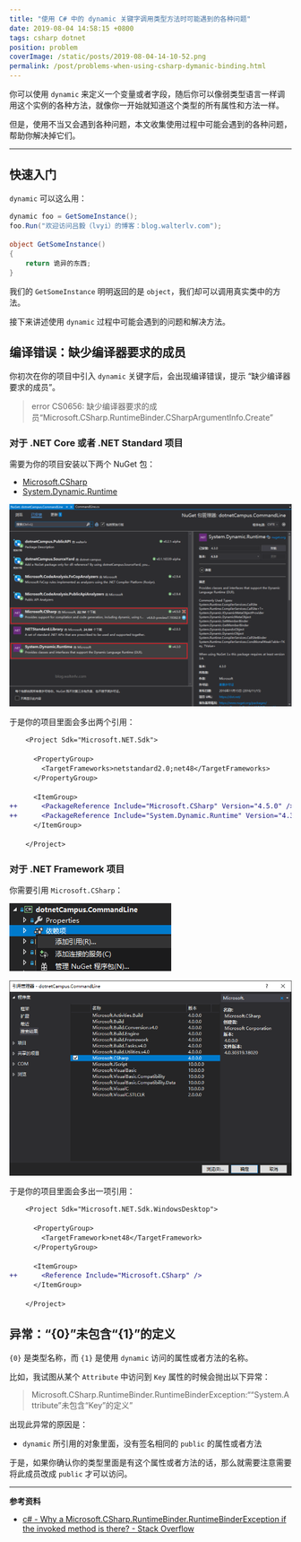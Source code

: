 ```yaml
---
title: "使用 C# 中的 dynamic 关键字调用类型方法时可能遇到的各种问题"
date: 2019-08-04 14:58:15 +0800
tags: csharp dotnet
position: problem
coverImage: /static/posts/2019-08-04-14-10-52.png
permalink: /post/problems-when-using-csharp-dymanic-binding.html
---
```


你可以使用 `dynamic` 来定义一个变量或者字段，随后你可以像弱类型语言一样调用这个实例的各种方法，就像你一开始就知道这个类型的所有属性和方法一样。

但是，使用不当又会遇到各种问题，本文收集使用过程中可能会遇到的各种问题，帮助你解决掉它们。

---

<div id="toc"></div>

## 快速入门

`dynamic` 可以这么用：

```csharp
dynamic foo = GetSomeInstance();
foo.Run("欢迎访问吕毅（lvyi）的博客：blog.walterlv.com");

object GetSomeInstance()
{
    return 诡异的东西;
}
```

我们的 `GetSomeInstance` 明明返回的是 `object`，我们却可以调用真实类中的方法。

接下来讲述使用 `dynamic` 过程中可能会遇到的问题和解决方法。

## 编译错误：缺少编译器要求的成员

你初次在你的项目中引入 `dynamic` 关键字后，会出现编译错误，提示 “缺少编译器要求的成员”。

> error CS0656: 缺少编译器要求的成员“Microsoft.CSharp.RuntimeBinder.CSharpArgumentInfo.Create”

### 对于 .NET Core 或者 .NET Standard 项目

需要为你的项目安装以下两个 NuGet 包：

- [Microsoft.CSharp](https://www.nuget.org/packages/Microsoft.CSharp/)
- [System.Dynamic.Runtime](https://www.nuget.org/packages/System.Dynamic.Runtime/)

![引用两个 NuGet 包](/static/posts/2019-08-04-14-10-52.png)

于是你的项目里面会多出两个引用：

```diff
    <Project Sdk="Microsoft.NET.Sdk">

      <PropertyGroup>
        <TargetFrameworks>netstandard2.0;net48</TargetFrameworks>
      </PropertyGroup>

      <ItemGroup>
++      <PackageReference Include="Microsoft.CSharp" Version="4.5.0" />
++      <PackageReference Include="System.Dynamic.Runtime" Version="4.3.0" />
      </ItemGroup>

    </Project>
```

### 对于 .NET Framework 项目

你需要引用 `Microsoft.CSharp`：

![添加引用](/static/posts/2019-08-04-14-02-16.png)

![引用 Microsoft.CSharp](/static/posts/2019-08-04-14-04-08.png)

于是你的项目里面会多出一项引用：

```diff
    <Project Sdk="Microsoft.NET.Sdk.WindowsDesktop">

      <PropertyGroup>
        <TargetFramework>net48</TargetFramework>
      </PropertyGroup>

      <ItemGroup>
++      <Reference Include="Microsoft.CSharp" />
      </ItemGroup>

    </Project>
```

## 异常：“{0}”未包含“{1}”的定义

`{0}` 是类型名称，而 `{1}` 是使用 `dynamic` 访问的属性或者方法的名称。

比如，我试图从某个 `Attribute` 中访问到 `Key` 属性的时候会抛出以下异常：

> Microsoft.CSharp.RuntimeBinder.RuntimeBinderException:““System.Attribute”未包含“Key”的定义”

出现此异常的原因是：

- `dynamic` 所引用的对象里面，没有签名相同的 `public` 的属性或者方法

于是，如果你确认你的类型里面是有这个属性或者方法的话，那么就需要注意需要将此成员改成 `public` 才可以访问。

<!-- ## 异常：绑定动态操作时出现异常

中文版异常：

> Microsoft.CSharp.RuntimeBinder.RuntimeBinderInternalCompilerException:“绑定动态操作时出现异常”

英文版异常：

> Microsoft.CSharp.RuntimeBinder.RuntimeBinderInternalCompilerException:"An unexpected exception occurred while binding a dynamic operation"

![绑定动态操作时出现异常](/static/posts/2019-08-04-13-57-00.png) -->

---

**参考资料**

- [c# - Why a Microsoft.CSharp.RuntimeBinder.RuntimeBinderException if the invoked method is there? - Stack Overflow](https://stackoverflow.com/q/5678608/6233938)


